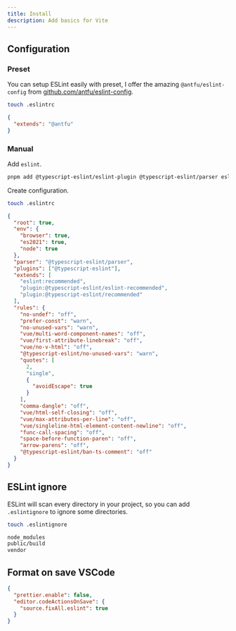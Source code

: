 ```yaml
---
title: Install
description: Add basics for Vite
---
```


## Configuration

### Preset

You can setup ESLint easily with preset, I offer the amazing `@antfu/eslint-config` from [github.com/antfu/eslint-config](https://github.com/antfu/eslint-config).

```bash
touch .eslintrc
```

```json title=".eslintrc]
{
  "extends": "@antfu"
}
```

### Manual

Add `eslint`.

```bash
pnpm add @typescript-eslint/eslint-plugin @typescript-eslint/parser eslint -D
```

Create configuration.

```bash
touch .eslintrc
```

```json title=".eslintrc]
{
  "root": true,
  "env": {
    "browser": true,
    "es2021": true,
    "node": true
  },
  "parser": "@typescript-eslint/parser",
  "plugins": ["@typescript-eslint"],
  "extends": [
    "eslint:recommended",
    "plugin:@typescript-eslint/eslint-recommended",
    "plugin:@typescript-eslint/recommended"
  ],
  "rules": {
    "no-undef": "off",
    "prefer-const": "warn",
    "no-unused-vars": "warn",
    "vue/multi-word-component-names": "off",
    "vue/first-attribute-linebreak": "off",
    "vue/no-v-html": "off",
    "@typescript-eslint/no-unused-vars": "warn",
    "quotes": [
      2,
      "single",
      {
        "avoidEscape": true
      }
    ],
    "comma-dangle": "off",
    "vue/html-self-closing": "off",
    "vue/max-attributes-per-line": "off",
    "vue/singleline-html-element-content-newline": "off",
    "func-call-spacing": "off",
    "space-before-function-paren": "off",
    "arrow-parens": "off",
    "@typescript-eslint/ban-ts-comment": "off"
  }
}
```

## ESLint ignore

ESLint will scan every directory in your project, so you can add `.eslintignore` to ignore some directories.

```bash
touch .eslintignore
```

```bash [.eslintignore]
node_modules
public/build
vendor
```

## Format on save VSCode

```json title=".vscode/settings.json"
{
  "prettier.enable": false,
  "editor.codeActionsOnSave": {
    "source.fixAll.eslint": true
  }
}
```
